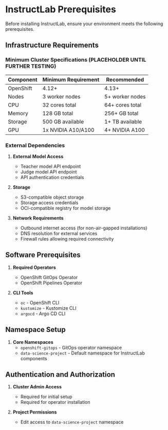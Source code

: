 # InstructLab Prerequisites

Before installing InstructLab, ensure your environment meets the following prerequisites.

## Infrastructure Requirements

### Minimum Cluster Specifications (PLACEHOLDER UNTIL FURTHER TESTING)

| Component | Minimum Requirement | Recommended |
|-----------|---------------------|-------------|
| OpenShift | 4.12+ | 4.13+ |
| Nodes     | 3 worker nodes | 5+ worker nodes |
| CPU       | 32 cores total | 64+ cores total |
| Memory    | 128 GB total | 256+ GB total |
| Storage   | 500 GB available | 1+ TB available |
| GPU       | 1x NVIDIA A10/A100 | 4+ NVIDIA A100 |

### External Dependencies

1. **External Model Access**
   - Teacher model API endpoint
   - Judge model API endpoint
   - API authentication credentials

2. **Storage**
   - S3-compatible object storage
   - Storage access credentials
   - OCI-compatible registry for model storage

3. **Network Requirements**
   - Outbound internet access (for non-air-gapped installations)
   - DNS resolution for external services
   - Firewall rules allowing required connectivity

## Software Prerequisites

1. **Required Operators**
   - OpenShift GitOps Operator
   - OpenShift Pipelines Operator

2. **CLI Tools**
   - `oc` - OpenShift CLI
   - `kustomize` - Kustomize CLI
   - `argocd` - Argo CD CLI

## Namespace Setup

1. **Core Namespaces**
   - `openshift-gitops` - GitOps operator namespace
   - `data-science-project` - Default namespace for InstructLab components

## Authentication and Authorization

1. **Cluster Admin Access**
   - Required for initial setup
   - Required for operator installation

2. **Project Permissions**
   - Edit access to `data-science-project` namespace